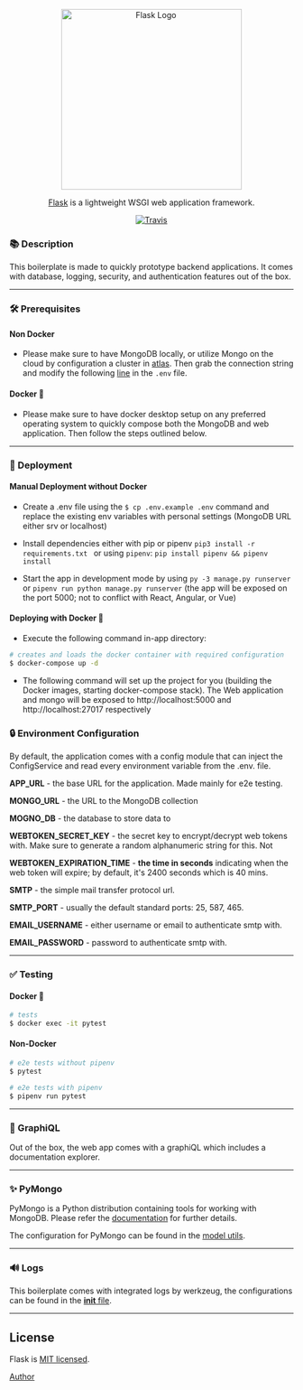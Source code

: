 <p align="center">
  <a href="https://palletsprojects.com/p/flask/" target="blank"><img src="https://cdn.hashnode.com/res/hashnode/image/upload/v1518503935975/S1_-_WePM.png" width="320" alt="Flask Logo" /></a>
</p>

<p align="center"><a href="https://palletsprojects.com/p/flask/">Flask</a> is a lightweight WSGI web application framework.</p>
<p align="center">
    <a href="https://travis-ci.org/msanvarov/flask-graphql-mongo"><img src="https://travis-ci.org/msanvarov/flask-graphql-mongo.svg?branch=master" alt="Travis" /></a>
</p>
  
### 📚 Description

This boilerplate is made to quickly prototype backend applications. It comes with database, logging, security, and authentication features out of the box.

---

### 🛠️ Prerequisites

#### Non Docker

- Please make sure to have MongoDB locally, or utilize Mongo on the cloud by configuration a cluster in [atlas](https://www.mongodb.com/cloud/atlas). Then grab the connection string and modify the following [line](https://github.com/msanvarov/flask-graphql-mongo/blob/master/.env.example#L5) in the `.env` file.

#### Docker 🐳

- Please make sure to have docker desktop setup on any preferred operating system to quickly compose both the MongoDB and web application. Then follow the steps outlined below.

---

### 🚀 Deployment

#### Manual Deployment without Docker

- Create a .env file using the `$ cp .env.example .env` command and replace the existing env variables with personal settings (MongoDB URL either srv or localhost)

- Install dependencies either with pip or pipenv `pip3 install -r requirements.txt ` or using `pipenv`: `pip install pipenv && pipenv install`

- Start the app in development mode by using `py -3 manage.py runserver` or `pipenv run python manage.py runserver` (the app will be exposed on the port 5000; not to conflict with React, Angular, or Vue)

#### Deploying with Docker 🐳

- Execute the following command in-app directory:

```bash
# creates and loads the docker container with required configuration
$ docker-compose up -d
```

- The following command will set up the project for you (building the Docker images, starting docker-compose stack). The Web application and mongo will be exposed to http://localhost:5000 and http://localhost:27017 respectively

### 🔒 Environment Configuration

By default, the application comes with a config module that can inject the ConfigService and read every environment variable from the .env. file.

**APP_URL** - the base URL for the application. Made mainly for e2e testing.

**MONGO_URL** - the URL to the MongoDB collection

**MOGNO_DB** - the database to store data to

**WEBTOKEN_SECRET_KEY** - the secret key to encrypt/decrypt web tokens with. Make sure to generate a random alphanumeric string for this. Not 

**WEBTOKEN_EXPIRATION_TIME** - **the time in seconds** indicating when the web token will expire; by default, it's 2400 seconds which is 40 mins.

**SMTP** - the simple mail transfer protocol url.

**SMTP_PORT** - usually the default standard ports: 25, 587, 465.

**EMAIL_USERNAME** - either username or email to authenticate smtp with.

**EMAIL_PASSWORD** - password to authenticate smtp with.

---

### ✅ Testing

#### Docker 🐳

```bash
# tests
$ docker exec -it pytest
```

#### Non-Docker

```bash
# e2e tests without pipenv
$ pytest

# e2e tests with pipenv
$ pipenv run pytest
```

---

### 📝 GraphiQL

Out of the box, the web app comes with a graphiQL which includes a documentation explorer.

---

### ✨ PyMongo

PyMongo is a Python distribution containing tools for working with MongoDB. Please refer the [documentation](https://api.mongodb.com/python/current/) for further details.

The configuration for PyMongo can be found in the [model utils](https://github.com/msanvarov/flask-graphql-mongo/blob/master/utils/model.py#L7).

---

### 🔊 Logs

This boilerplate comes with integrated logs by werkzeug, the configurations can be found in the [__init__ file](https://github.com/msanvarov/flask-graphql-mongo/blob/master/__init__.py#L8).

---

## License

Flask is [MIT licensed](LICENSE).

[Author](https://msanvarov.github.io/personal-portfolio/)
